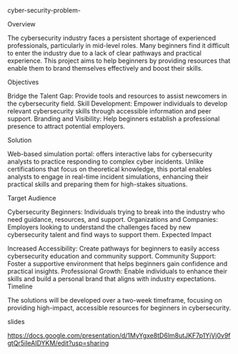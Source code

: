 cyber-security-problem-

Overview

The cybersecurity industry faces a persistent shortage of experienced professionals, particularly in mid-level roles. Many beginners find it difficult to enter the industry due to a lack of clear pathways and practical experience. This project aims to help beginners by providing resources that enable them to brand themselves effectively and boost their skills.

Objectives

Bridge the Talent Gap: Provide tools and resources to assist newcomers in the cybersecurity field.
Skill Development: Empower individuals to develop relevant cybersecurity skills through accessible information and peer support.
Branding and Visibility: Help beginners establish a professional presence to attract potential employers.

Solution

Web-based simulation portal: offers interactive labs for cybersecurity analysts to practice responding to complex cyber incidents. Unlike certifications that focus on theoretical knowledge, this portal enables analysts to engage in real-time incident simulations, enhancing their practical skills and preparing them for high-stakes situations.


Target Audience

Cybersecurity Beginners: Individuals trying to break into the industry who need guidance, resources, and support.
Organizations and Companies: Employers looking to understand the challenges faced by new cybersecurity talent and find ways to support them.
Expected Impact

Increased Accessibility: Create pathways for beginners to easily access cybersecurity education and community support.
Community Support: Foster a supportive environment that helps beginners gain confidence and practical insights.
Professional Growth: Enable individuals to enhance their skills and build a personal brand that aligns with industry expectations.
Timeline

The solutions will be developed over a two-week timeframe, focusing on providing high-impact, accessible resources for beginners in cybersecurity.

slides

https://docs.google.com/presentation/d/1MyYgxe8tD6lm8utJKF7p1YjVj0v9fgtQr5iIeAIDYKM/edit?usp=sharing 
